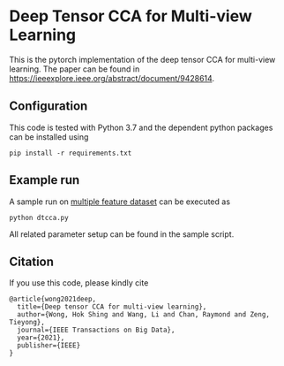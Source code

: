 # Deep Tensor CCA for Multi-view Learning

This is the pytorch implementation of the deep tensor CCA for multi-view learning. 
The paper can be found in https://ieeexplore.ieee.org/abstract/document/9428614. 

## Configuration
This code is tested with Python 3.7 and the dependent python packages can be installed using
```
pip install -r requirements.txt
``` 

## Example run
A sample run on [multiple feature dataset](https://archive.ics.uci.edu/ml/datasets/Multiple+Features) can be executed as
```
python dtcca.py 
```
All related parameter setup can be found in the sample script.

## Citation
If you use this code, please kindly cite
```
@article{wong2021deep,
  title={Deep tensor CCA for multi-view learning},
  author={Wong, Hok Shing and Wang, Li and Chan, Raymond and Zeng, Tieyong},
  journal={IEEE Transactions on Big Data},
  year={2021},
  publisher={IEEE}
}
```